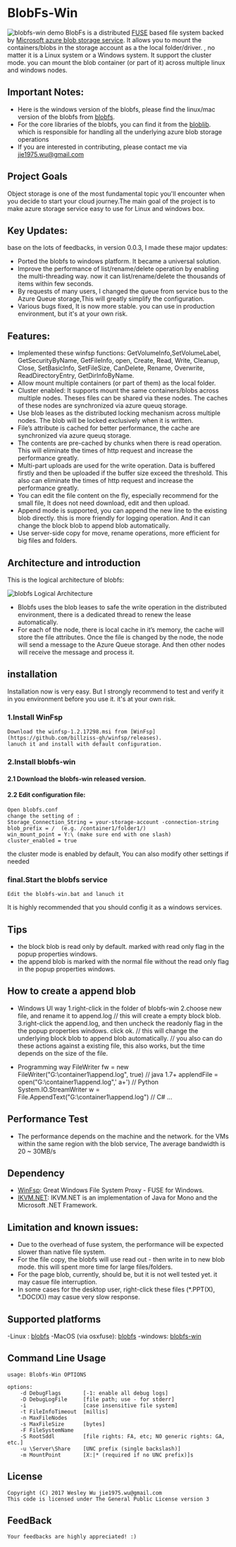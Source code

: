 BlobFs-Win
=====
![blobfs-win demo](doc/blobfs-win.gif)
BlobFs is a distributed [FUSE](http://fuse.sourceforge.net) based file system backed by [Microsoft azure blob storage service](https://azure.microsoft.com/en-us/services/storage/blobs/). It allows you to mount the containers/blobs in the storage account as a the local folder/driver. , no matter it is a Linux system or a Windows system. It support the cluster mode. you can mount the blob container (or part of it) across multiple linux and windows nodes.

## Important Notes:
* Here is the windows version of the blobfs, please find the linux/mac version of the blobfs from [blobfs](https://github.com/wesley1975/blobfs).
* For the core libraries of the blobfs, you can find it from the [bloblib](https://github.com/wesley1975/bloblib). which is responsible for handling all the underlying azure blob storage operations
* If you are interested in contributing, please contact me via jie1975.wu@gmail.com

## Project Goals
Object storage is one of the most fundamental topic you'll encounter when you decide to start your cloud journey.The main goal of the project is to make azure storage service easy to use for Linux and windows box.

## Key Updates:
base on the lots of feedbacks, in version 0.0.3, I made these major updates:
* Ported the blobfs to windows platform. It became a universal solution. 
* Improve the performance of list/rename/delete operation by enabling the multi-threading way. now it can list/rename/delete the thousands of items within few seconds.
* By requests of many users, I changed the queue from service bus to the Azure Queue storage,This will greatly simplify the configuration.
* Various bugs fixed, It is now more stable. you can use in production environment, but it's at your own risk.

## Features:
* Implemented these winfsp functions: GetVolumeInfo,SetVolumeLabel, GetSecurityByName, GetFileInfo, open, Create, Read, Write, Cleanup, Close, SetBasicInfo, SetFileSize, CanDelete, Rename, Overwrite, ReadDirectoryEntry, GetDirInfoByName.
* Allow mount multiple containers (or part of them) as the local folder.
* Cluster enabled: It supports mount the same containers/blobs across multiple nodes. Theses files can be shared via these nodes. The caches of these nodes are synchronized via azure queuq storage.
* Use blob leases as the distributed locking mechanism across multiple nodes. The blob will be locked exclusively when it is written. 
* File’s attribute is cached for better performance, the cache are synchronized via azure queuq storage.
* The contents are pre-cached by chunks when there is read operation. This will eliminate the times of http request and increase the performance greatly. 
* Multi-part uploads are used for the write operation. Data is buffered firstly and then be uploaded if the buffer size exceed the threshold. This also can eliminate the times of http request and increase the performance greatly. 
* You can edit the file content on the fly, especially recommend for the small file, It does not need download, edit and then upload.
* Append mode is supported, you can append the new line to the existing blob directly. this is more friendly for logging operation. And it can change the block blob to append blob automatically.
* Use server-side copy for move, rename operations, more efficient for big files and folders.

## Architecture and introduction

This is the logical architecture of blobfs:

![blobfs Logical Architecture](doc/blobfs-arch.jpg)
* Blobfs uses the blob leases to safe the write operation in the distributed environment, there is a dedicated thread to renew the lease automatically.
* For each of the node, there is local cache in it’s memory, the cache will store the file attributes. Once the file is changed by the node, the node will send a message to the Azure Queue storage. And then other nodes will receive the message and process it.

## installation
Installation now is very easy. But I strongly recommend to test and verify it in you environment before you use it. it's at your own risk.
### 1.Install WinFsp
    Download the winfsp-1.2.17298.msi from [WinFsp](https://github.com/billziss-gh/winfsp/releases).
	lanuch it and install with default configuration.
### 2.Install blobfs-win
#### 2.1 Download the blobfs-win released version.
#### 2.2 Edit configuration file: 
	Open blobfs.conf
	change the setting of :
    Storage_Connection_String = your-storage-account -connection-string
    blob_prefix = /  (e.g. /container1/folder1/)
    win_mount_point = Y:\ (make sure end with one slash)
    cluster_enabled = true
the cluster mode is enabled by default, You can also modify other settings if needed

### final.Start the blobfs service
    Edit the blobfs-win.bat and lanuch it
	
It is highly recommended that you should config it as a windows services.

## Tips
* the block blob is read only by default. marked with read only flag in the popup properties windows.
* the append blob is marked with the normal file without the read only flag in the popup properties windows.

## How to create a append blob
* Windows UI way
	1.right-click in the folder of blobfs-win
	2.choose new file, and rename it to append.log  // this will create a empty block blob.
	3.right-click the append.log, and then uncheck the readonly flag in the the popup properties windows. click ok. 
		// this will change the underlying block blob to append blob automatically. 
		// you also can do these actions against a existing file, this also works, but the time depends on the size of the file.
		
* Programming way
	FileWriter fw = new FileWriter("G:\\container1\\append.log", true)  // java 1.7+
	applendFile = open("G:\\container1\\append.log",' a+') // Python
	System.IO.StreamWriter w = File.AppendText("G:\\container1\\append.log") // C#
	...

## Performance Test
* The performance depends on the machine and the network. for the VMs within the same region with the blob service, The average bandwidth is 20 ~ 30MB/s

## Dependency
* [WinFsp](https://github.com/billziss-gh/winfsp): Great Windows File System Proxy - FUSE for Windows.
* [IKVM.NET](https://www.ikvm.net/): IKVM.NET is an implementation of Java for Mono and the Microsoft .NET Framework.

## Limitation and known issues:
* Due to the overhead of fuse system, the performance will be expected slower than native file system. 
* For the file copy, the blobfs will use read out - then write in to new blob mode. this will spent more time for large files/folders.
* For the page blob, currently, should be, but it is not well tested yet. it may casue file interruption. 
* In some cases for the desktop user, right-click these files (*.PPT(X), *.DOC(X)) may casue very slow response. 

## Supported platforms
-Linux : [blobfs](https://github.com/wesley1975/blobfs)
-MacOS (via osxfuse): [blobfs](https://github.com/wesley1975/blobfs)
-windows: [blobfs-win](https://github.com/wesley1975/blobfs-win)

## Command Line Usage
	usage: Blobfs-Win OPTIONS

	options:
		-d DebugFlags       [-1: enable all debug logs]
		-D DebugLogFile     [file path; use - for stderr]
		-i                  [case insensitive file system]
		-t FileInfoTimeout  [millis]
		-n MaxFileNodes
		-s MaxFileSize      [bytes]
		-F FileSystemName
		-S RootSddl         [file rights: FA, etc; NO generic rights: GA, etc.]
		-u \Server\Share    [UNC prefix (single backslash)]
		-m MountPoint       [X:|* (required if no UNC prefix)]s

## License
	Copyright (C) 2017 Wesley Wu jie1975.wu@gmail.com
	This code is licensed under The General Public License version 3
	
## FeedBack
	Your feedbacks are highly appreciated! :)
